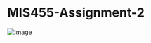 # MIS455-Assignment-2
![image](https://github.com/tnshaila/MIS455-Assignment-2/assets/68160814/d5cfc627-50ec-49ad-a104-86c940d90238)
